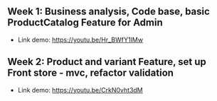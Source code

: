 ## Week 1: Business analysis, Code base, basic ProductCatalog Feature for Admin

-   Link demo: https://youtu.be/Hr_BWfY1IMw

## Week 2: Product and variant Feature, set up Front store - mvc, refactor validation

-   Link demo: https://youtu.be/CrkN0vht3dM
